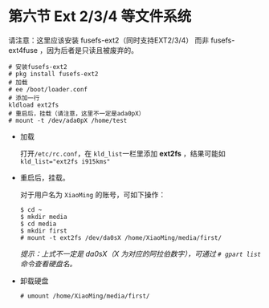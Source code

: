 # 第六节 Ext 2/3/4 等文件系统

请注意：这里应该安装 fusefs-ext2（同时支持EXT2/3/4） 而非 fusefs-ext4fuse ，因为后者是只读且被废弃的。

```
# 安装fusefs-ext2
# pkg install fusefs-ext2
# 加载
# ee /boot/loader.conf
# 添加一行
kldload ext2fs
# 重启后，挂载（请注意，这里不一定是ada0pX）
# mount -t /dev/ada0pX /home/test
```

*   加载

    打开`/etc/rc.conf`，在 `kld_list`一栏里添加 **ext2fs** ，结果可能如 `kld_list="ext2fs i915kms"`
*   重启后，挂载。

    对于用户名为 `XiaoMing` 的账号，可如下操作：

    ```
    $ cd ~
    $ mkdir media
    $ cd media
    $ mkdir first
    # mount -t ext2fs /dev/da0sX /home/XiaoMing/media/first/
    ```

    _提示：上式不一定是 da0sX（X 为对应的阿拉伯数字），可通过 `# gpart list` 命令查看硬盘名。_
*   卸载硬盘

    `# umount /home/XiaoMing/media/first/`
